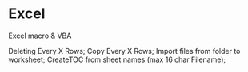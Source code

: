 Excel
=====

Excel macro & VBA 

Deleting Every X Rows; 
Copy Every X Rows; 
Import files from folder to worksheet; 
CreateTOC from sheet names (max 16 char Filename);
